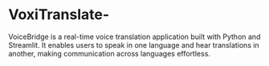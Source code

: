 # VoxiTranslate-
 VoiceBridge is a real-time voice translation application built with Python and Streamlit. It enables users to speak in one language and hear translations in another, making communication across languages effortless.
